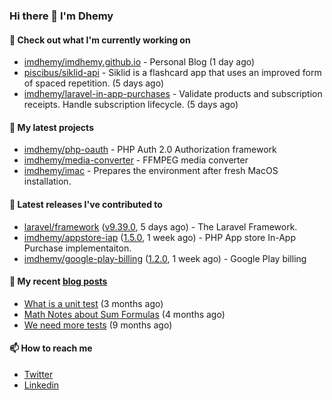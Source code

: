 ### Hi there 👋 I'm Dhemy

#### 👷 Check out what I'm currently working on

- [imdhemy/imdhemy.github.io](https://github.com/imdhemy/imdhemy.github.io) - Personal Blog (1 day ago)
- [piscibus/siklid-api](https://github.com/piscibus/siklid-api) - Siklid is a flashcard app that uses an improved form of spaced repetition.  (5 days ago)
- [imdhemy/laravel-in-app-purchases](https://github.com/imdhemy/laravel-in-app-purchases) - Validate products and subscription receipts. Handle subscription lifecycle. (5 days ago)

#### 🌱 My latest projects

- [imdhemy/php-oauth](https://github.com/imdhemy/php-oauth) - PHP Auth 2.0 Authorization framework
- [imdhemy/media-converter](https://github.com/imdhemy/media-converter) - FFMPEG media converter
- [imdhemy/imac](https://github.com/imdhemy/imac) - Prepares the environment after fresh MacOS installation.

#### 🔭 Latest releases I've contributed to

- [laravel/framework](https://github.com/laravel/framework) ([v9.39.0](https://github.com/laravel/framework/releases/tag/v9.39.0), 5 days ago) - The Laravel Framework.
- [imdhemy/appstore-iap](https://github.com/imdhemy/appstore-iap) ([1.5.0](https://github.com/imdhemy/appstore-iap/releases/tag/1.5.0), 1 week ago) - PHP App store In-App Purchase implementaiton.
- [imdhemy/google-play-billing](https://github.com/imdhemy/google-play-billing) ([1.2.0](https://github.com/imdhemy/google-play-billing/releases/tag/1.2.0), 1 week ago) - Google Play billing

#### 📜 My recent [blog posts](https://imdhemy.com/)

- [What is a unit test](https://imdhemy.com/blog/testing/what-is-a-unit-test.html) (3 months ago)
- [Math Notes about Sum Formulas](https://imdhemy.com/blog/dsa/math-notes-about-sum-formulas.html) (4 months ago)
- [We need more tests](https://imdhemy.com/blog/testing/we-need-more-tests.html) (9 months ago)

#### 📫 How to reach me

- [Twitter](https://twitter.com/imdhemy)
- [Linkedin](https://linkedin.com/in/imdhemy)